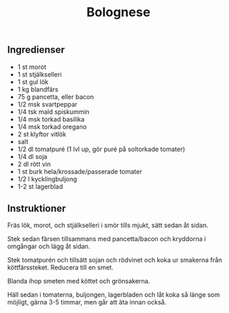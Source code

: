 ﻿---
title: Bolognese
slug: bolognese
tags: [Middag]
---

## Ingredienser

* 1 st morot
* 1 st stjälkselleri
* 1 st gul lök
* 1 kg blandfärs
* 75 g pancetta, eller bacon
* 1/2 msk svartpeppar
* 1/4 tsk mald spiskummin
* 1/4 msk torkad basilika
* 1/4 msk torkad oregano
* 2 st klyftor vitlök
* salt
* 1/2 dl tomatpuré (1 lvl up, gör puré på soltorkade tomater)
* 1/4 dl soja
* 2 dl rött vin
* 1 st burk hela/krossade/passerade tomater
* 1/2 l kycklingbuljong
* 1-2 st lagerblad

## Instruktioner

Fräs lök, morot, och stjälkselleri i smör tills mjukt, sätt sedan åt sidan.

Stek sedan färsen tillsammans med pancetta/bacon och kryddorna i omgångar och lägg åt sidan.

Stek tomatpurén och tillsätt sojan och rödvinet och koka ur smakerna från köttfärssteket. Reducera till en smet.

Blanda ihop smeten med köttet och grönsakerna.

Häll sedan i tomaterna, buljongen, lagerbladen och låt koka så länge som möjligt, gärna 3-5 timmar, men går att äta innan också.
